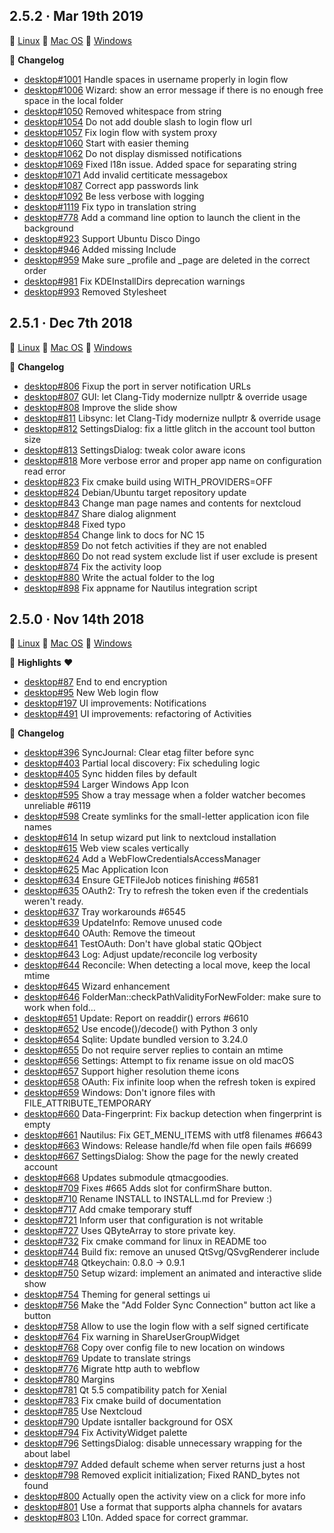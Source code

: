 ## 2.5.2 · Mar 19th 2019

:penguin: [Linux](https://download.nextcloud.com/desktop/releases/Linux/Nextcloud-2.5.2-x86_64.AppImage) :apple: [Mac OS](https://download.nextcloud.com/desktop/releases/Mac/Installer/Nextcloud-2.5.2.20190319.pkg) :door: [Windows](https://download.nextcloud.com/desktop/releases/Windows/Nextcloud-2.5.2-setup.exe)

:memo: **Changelog**
* [desktop#1001](https://github.com/nextcloud/desktop/pull/1001) Handle spaces in username properly in login flow
* [desktop#1006](https://github.com/nextcloud/desktop/pull/1006) Wizard: show an error message if there is no enough free space in the local folder
* [desktop#1050](https://github.com/nextcloud/desktop/pull/1050) Removed whitespace from string
* [desktop#1054](https://github.com/nextcloud/desktop/pull/1054) Do not add double slash to login flow url
* [desktop#1057](https://github.com/nextcloud/desktop/pull/1057) Fix login flow with system proxy
* [desktop#1060](https://github.com/nextcloud/desktop/pull/1060) Start with easier theming
* [desktop#1062](https://github.com/nextcloud/desktop/pull/1062) Do not display dismissed notifications
* [desktop#1069](https://github.com/nextcloud/desktop/pull/1069) Fixed l18n issue. Added space for separating string
* [desktop#1071](https://github.com/nextcloud/desktop/pull/1071) Add invalid certiticate messagebox
* [desktop#1087](https://github.com/nextcloud/desktop/pull/1087) Correct app passwords link
* [desktop#1092](https://github.com/nextcloud/desktop/pull/1092) Be less verbose with logging
* [desktop#1119](https://github.com/nextcloud/desktop/pull/1119) Fix typo in translation string
* [desktop#778](https://github.com/nextcloud/desktop/pull/778) Add a command line option to launch the client in the background
* [desktop#923](https://github.com/nextcloud/desktop/pull/923) Support Ubuntu Disco Dingo
* [desktop#946](https://github.com/nextcloud/desktop/pull/946) Added missing Include
* [desktop#959](https://github.com/nextcloud/desktop/pull/959) Make sure _profile and _page are deleted in the correct order
* [desktop#981](https://github.com/nextcloud/desktop/pull/981) Fix KDEInstallDirs deprecation warnings
* [desktop#993](https://github.com/nextcloud/desktop/pull/993) Removed Stylesheet


## 2.5.1 · Dec 7th 2018

:penguin: [Linux](https://download.nextcloud.com/desktop/releases/Linux/Nextcloud-2.5.1-x86_64.AppImage) :apple: [Mac OS](https://download.nextcloud.com/desktop/releases/Mac/Installer/Nextcloud-2.5.1.20181204.pkg) :door: [Windows](https://download.nextcloud.com/desktop/releases/Windows/Nextcloud-2.5.1-setup.exe)

:memo: **Changelog**
  * [desktop#806](https://github.com/nextcloud/desktop/pull/806) Fixup the port in server notification URLs
  * [desktop#807](https://github.com/nextcloud/desktop/pull/807) GUI: let Clang-Tidy modernize nullptr & override usage
  * [desktop#808](https://github.com/nextcloud/desktop/pull/808) Improve the slide show
  * [desktop#811](https://github.com/nextcloud/desktop/pull/811) Libsync: let Clang-Tidy modernize nullptr & override usage
  * [desktop#812](https://github.com/nextcloud/desktop/pull/812) SettingsDialog: fix a little glitch in the account tool button size
  * [desktop#813](https://github.com/nextcloud/desktop/pull/813) SettingsDialog: tweak color aware icons
  * [desktop#818](https://github.com/nextcloud/desktop/pull/818) More verbose error and proper app name on configuration read error
  * [desktop#823](https://github.com/nextcloud/desktop/pull/823) Fix cmake build using WITH_PROVIDERS=OFF
  * [desktop#824](https://github.com/nextcloud/desktop/pull/824) Debian/Ubuntu target repository update
  * [desktop#843](https://github.com/nextcloud/desktop/pull/843) Change man page names and contents for nextcloud
  * [desktop#847](https://github.com/nextcloud/desktop/pull/847) Share dialog alignment
  * [desktop#848](https://github.com/nextcloud/desktop/pull/848) Fixed typo
  * [desktop#854](https://github.com/nextcloud/desktop/pull/854) Change link to docs for NC 15
  * [desktop#859](https://github.com/nextcloud/desktop/pull/859) Do not fetch activities if they are not enabled
  * [desktop#860](https://github.com/nextcloud/desktop/pull/860) Do not read system exclude list if user exclude is present
  * [desktop#874](https://github.com/nextcloud/desktop/pull/874) Fix the activity loop
  * [desktop#880](https://github.com/nextcloud/desktop/pull/880) Write the actual folder to the log
  * [desktop#898](https://github.com/nextcloud/desktop/pull/898) Fix appname for Nautilus integration script


## 2.5.0 · Nov 14th 2018 

:penguin: [Linux](https://download.nextcloud.com/desktop/releases/Linux/Nextcloud-2.5.0-x86_64.AppImage) :apple: [Mac OS](https://download.nextcloud.com/desktop/releases/Mac/Installer/Nextcloud-2.5.0.20181114.pkg) :door: [Windows](https://download.nextcloud.com/desktop/releases/Windows/Nextcloud-2.5.0-setup.exe)

:star2: **Highlights** :heart: 
  * [desktop#87](https://github.com/nextcloud/desktop/pull/87) End to end encryption
  * [desktop#95](https://github.com/nextcloud/desktop/pull/95) New Web login flow
  * [desktop#197](https://github.com/nextcloud/desktop/pull/197) UI improvements: Notifications
  * [desktop#491](https://github.com/nextcloud/desktop/pull/491) UI improvements: refactoring of Activities

:memo: **Changelog**
  * [desktop#396](https://github.com/nextcloud/desktop/pull/396) SyncJournal: Clear etag filter before sync
  * [desktop#403](https://github.com/nextcloud/desktop/pull/403) Partial local discovery: Fix scheduling logic
  * [desktop#405](https://github.com/nextcloud/desktop/pull/405) Sync hidden files by default
  * [desktop#594](https://github.com/nextcloud/desktop/pull/594) Larger Windows App Icon
  * [desktop#595](https://github.com/nextcloud/desktop/pull/595) Show a tray message when a folder watcher becomes unreliable #6119
  * [desktop#598](https://github.com/nextcloud/desktop/pull/598) Create symlinks for the small-letter application icon file names
  * [desktop#614](https://github.com/nextcloud/desktop/pull/614) In setup wizard put link to nextcloud installation
  * [desktop#615](https://github.com/nextcloud/desktop/pull/615) Web view scales vertically
  * [desktop#624](https://github.com/nextcloud/desktop/pull/624) Add a WebFlowCredentialsAccessManager
  * [desktop#625](https://github.com/nextcloud/desktop/pull/625) Mac Application Icon
  * [desktop#634](https://github.com/nextcloud/desktop/pull/634) Ensure GETFileJob notices finishing #6581
  * [desktop#635](https://github.com/nextcloud/desktop/pull/635) OAuth2: Try to refresh the token even if the credentials weren't ready.
  * [desktop#637](https://github.com/nextcloud/desktop/pull/637) Tray workarounds #6545
  * [desktop#639](https://github.com/nextcloud/desktop/pull/639) UpdateInfo: Remove unused code
  * [desktop#640](https://github.com/nextcloud/desktop/pull/640) OAuth: Remove the timeout
  * [desktop#641](https://github.com/nextcloud/desktop/pull/641) TestOAuth: Don't have global static QObject
  * [desktop#643](https://github.com/nextcloud/desktop/pull/643) Log: Adjust update/reconcile log verbosity
  * [desktop#644](https://github.com/nextcloud/desktop/pull/644) Reconcile: When detecting a local move, keep the local mtime
  * [desktop#645](https://github.com/nextcloud/desktop/pull/645) Wizard enhancement
  * [desktop#646](https://github.com/nextcloud/desktop/pull/646) FolderMan::checkPathValidityForNewFolder: make sure to work when fold…
  * [desktop#651](https://github.com/nextcloud/desktop/pull/651) Update: Report on readdir() errors #6610
  * [desktop#652](https://github.com/nextcloud/desktop/pull/652) Use encode()/decode() with Python 3 only
  * [desktop#654](https://github.com/nextcloud/desktop/pull/654) Sqlite: Update bundled version to 3.24.0
  * [desktop#655](https://github.com/nextcloud/desktop/pull/655) Do not require server replies to contain an mtime
  * [desktop#656](https://github.com/nextcloud/desktop/pull/656) Settings: Attempt to fix rename issue on old macOS
  * [desktop#657](https://github.com/nextcloud/desktop/pull/657) Support higher resolution theme icons
  * [desktop#658](https://github.com/nextcloud/desktop/pull/658) OAuth: Fix infinite loop when the refresh token is expired
  * [desktop#659](https://github.com/nextcloud/desktop/pull/659) Windows: Don't ignore files with FILE_ATTRIBUTE_TEMPORARY
  * [desktop#660](https://github.com/nextcloud/desktop/pull/660) Data-Fingerprint: Fix backup detection when fingerprint is empty
  * [desktop#661](https://github.com/nextcloud/desktop/pull/661) Nautilus: Fix GET_MENU_ITEMS with utf8 filenames #6643
  * [desktop#663](https://github.com/nextcloud/desktop/pull/663) Windows: Release handle/fd when file open fails #6699
  * [desktop#667](https://github.com/nextcloud/desktop/pull/667) SettingsDialog: Show the page for the newly created account
  * [desktop#668](https://github.com/nextcloud/desktop/pull/668) Updates submodule qtmacgoodies.
  * [desktop#709](https://github.com/nextcloud/desktop/pull/709) Fixes #665 Adds slot for confirmShare button.
  * [desktop#710](https://github.com/nextcloud/desktop/pull/710) Rename INSTALL to INSTALL.md for Preview :)
  * [desktop#717](https://github.com/nextcloud/desktop/pull/717) Add cmake temporary stuff
  * [desktop#721](https://github.com/nextcloud/desktop/pull/721) Inform user that configuration is not writable
  * [desktop#727](https://github.com/nextcloud/desktop/pull/727) Uses QByteArray to store private key.
  * [desktop#732](https://github.com/nextcloud/desktop/pull/732) Fix cmake command for linux in README too
  * [desktop#744](https://github.com/nextcloud/desktop/pull/744) Build fix: remove an unused QtSvg/QSvgRenderer include
  * [desktop#748](https://github.com/nextcloud/desktop/pull/748) Qtkeychain: 0.8.0 -> 0.9.1
  * [desktop#750](https://github.com/nextcloud/desktop/pull/750) Setup wizard: implement an animated and interactive slide show
  * [desktop#754](https://github.com/nextcloud/desktop/pull/754) Theming for general settings ui
  * [desktop#756](https://github.com/nextcloud/desktop/pull/756) Make the "Add Folder Sync Connection" button act like a button
  * [desktop#758](https://github.com/nextcloud/desktop/pull/758) Allow to use the login flow with a self signed certificate
  * [desktop#764](https://github.com/nextcloud/desktop/pull/764) Fix warning in ShareUserGroupWidget
  * [desktop#768](https://github.com/nextcloud/desktop/pull/768) Copy over config file to new location on windows
  * [desktop#769](https://github.com/nextcloud/desktop/pull/769) Update to translate strings
  * [desktop#776](https://github.com/nextcloud/desktop/pull/776) Migrate http auth to webflow
  * [desktop#780](https://github.com/nextcloud/desktop/pull/780) Margins
  * [desktop#781](https://github.com/nextcloud/desktop/pull/781) Qt 5.5 compatibility patch for Xenial
  * [desktop#783](https://github.com/nextcloud/desktop/pull/783) Fix cmake build of documentation
  * [desktop#785](https://github.com/nextcloud/desktop/pull/785) Use Nextcloud
  * [desktop#790](https://github.com/nextcloud/desktop/pull/790) Update isntaller background for OSX
  * [desktop#794](https://github.com/nextcloud/desktop/pull/794) Fix ActivityWidget palette
  * [desktop#796](https://github.com/nextcloud/desktop/pull/796) SettingsDialog: disable unnecessary wrapping for the about label
  * [desktop#797](https://github.com/nextcloud/desktop/pull/797) Added default scheme when server returns just a host
  * [desktop#798](https://github.com/nextcloud/desktop/pull/798) Removed explicit initialization; Fixed RAND_bytes not found
  * [desktop#800](https://github.com/nextcloud/desktop/pull/800) Actually open the activity view on a click for more info
  * [desktop#801](https://github.com/nextcloud/desktop/pull/801) Use a format that supports alpha channels for avatars
  * [desktop#803](https://github.com/nextcloud/desktop/pull/803) L10n. Added space for correct grammar.


